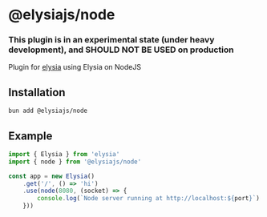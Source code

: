 # @elysiajs/node

### This plugin is in an experimental state (under heavy development), and SHOULD NOT BE USED on production

Plugin for [elysia](https://github.com/elysiajs/elysia) using Elysia on NodeJS

## Installation
```bash
bun add @elysiajs/node
```

## Example
```typescript
import { Elysia } from 'elysia'
import { node } from '@elysiajs/node'

const app = new Elysia()
    .get('/', () => 'hi')
    .use(node(8080, (socket) => {
        console.log(`Node server running at http://localhost:${port}`)
    }))
```
